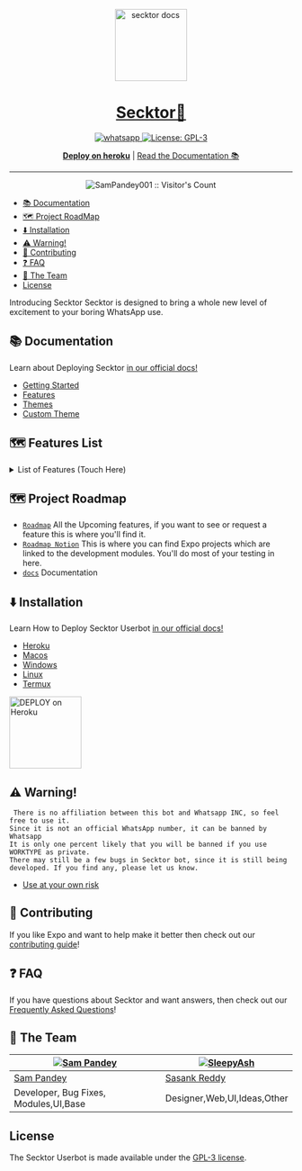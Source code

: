 <p align="center">
  <a href="https://citel.vercel.app/">
    <img alt="secktor docs" height="128" src="https://i.imgur.com/7qzTVOh.png">
    <h1 align="center">Secktor🖤</h1>
  </a>
</p>

<p align="center">

  <a aria-label="Join our chats" href="https://chat.whatsapp.com/Bl2F9UTVU4CBfZU6eVnrbCl" target="_blank">
    <img alt="whatsapp" src="https://img.shields.io/badge/Join Group-25D366?style=for-the-badge&logo=whatsapp&logoColor=white" />
  </a>
 
  <a aria-label="Secktor is free to use" href="https://github.com/expo/expo/blob/main/LICENSE" target="_blank">
    <img alt="License: GPL-3" src="https://badges.frapsoft.com/os/gpl/gpl.png?v=103)](https://opensource.org/licenses/GPL-3.0/" target="_blank" />
  </a>
</p>
<p align="center">
  <a aria-label="Deploy on heroku" href="https://www.heroku.com/deploy/?template=https://github.com/SamPandey001/Secktor-Md"><b>Deploy on heroku</b></a>
 |
  <a aria-label="secktor documentation" href="https://citel.vercel.app">Read the Documentation 📚</a>
</p>

---


<p align="center"><img src="https://profile-counter.glitch.me/{SamPandey001}/count.svg" alt="SamPandey001 :: Visitor's Count" /></p>

- [📚 Documentation](#-documentation)
- [🗺 Project RoadMap](#-project-layout)
- [⬇️ Installation ](#⬇️-installation)
- [⚠️ Warning!](#⚠️-warning)
- [👏 Contributing](#-contributing)
- [❓ FAQ](#-faq)
- [💙 The Team](#-the-team)
- [License](#license)

Introducing Secktor
Secktor is designed to bring a whole new level of excitement to your boring WhatsApp use.

## 📚 Documentation

<p>Learn about Deploying Secktor <a aria-label="secktor documentation" href="https://citel.vercel.app">in our official docs!</a></p>

- [Getting Started](https://citel.vercel.app/)
- [Features](https://citel.vercel.app/features/introduction/)
- [Themes](https://citel.vercel.app/themes/introduction/)
- [Custom Theme](https://citel.vercel.app/themes/custom-theme/)

## 🗺 Features List
<details>
  <summary>List of Features (Touch Here)</summary>
<p>
    🍁 Features 🍁 
 First Bot which provides multiple themes  in one bot (like multiple characters in    one bot)
 PM Permit (with Mongodb Support)
 First Whatsapp Bot with `Auto Nsfw detection with percentage`
 First whatsapp bot with `NLP AI`
 Text to Sticker(like Quotely Telegram Bot)
 Torrent Search
 Translator for any language
 Nsfw
 All handy commands like setprefix,theme  [name],shutdown,restart,mode public/private
 Voting in groups
 Seprate help menu for each theme(under  work)
 Lots of Textpro commands
 Some Stickers
 Pg for auth restoration.
 Group Features
 Scrap Stickers from all groups
 Ranking system like discord
 Anime News
Switch for events,nsfw,antilink
 Chat Features
 Random Anime
 Anime, Character Search
 Reaction Commands like Poke,punch,bonk
 Mongodb Support
 YouTube,Fb,Twitter,tiktok downloader
 iplookup,imdb,sticker,emojimix, ebinary,dbinary
 And list goes on + adding commands daily + we add requested features too
 Check usage of Commands by prefix+command help eg -ping help
 So Advanced Whatsapp Bot made by CitelVoid.
 
</details>
</p>

## 🗺 Project Roadmap

- [`Roadmap`](https://roadmap.secktor.live) All the Upcoming features, if you want to see or request a feature this is where you'll find it.
- [`Roadmap Notion`](https://secktor.notion.site) This is where you can find Expo projects which are linked to the development modules. You'll do most of your testing in here.
- [`docs`](https://citel.vercel.app) Documentation 

## ⬇️ Installation 

<p>Learn How to Deploy Secktor Userbot <a aria-label="secktor documentation" href="https://citel.vercel.app">in our official docs!</a></p>

- [Heroku](https://citel.vercel.app/tutorial/heroku/)
- [Macos](https://citel.vercel.app/tutorial/macos/)
- [Windows](https://citel.vercel.app/tutorial/windows/)
- [Linux](https://citel.vercel.app/tutorial/linux/)
- [Termux](https://citel.vercel.app/tutorial/termux/)

 <a href="https://www.heroku.com/deploy/?template=https://github.com/SamPandey001/Secktor-Md.git">
    <img alt="DEPLOY on Heroku" height="128" src="https://www.herokucdn.com/deploy/button.svg">
  </a>
  
## ⚠️ Warning! 
```
 There is no affiliation between this bot and Whatsapp INC, so feel free to use it.
Since it is not an official WhatsApp number, it can be banned by Whatsapp
It is only one percent likely that you will be banned if you use WORKTYPE as private.
There may still be a few bugs in Secktor bot, since it is still being developed. If you find any, please let us know.
```
- [Use at your own risk](https://citel.vercel.app/introduction/why-not-secktor/)
## 👏 Contributing

If you like Expo and want to help make it better then check out our [contributing guide](/CONTRIBUTING.md)! 

## ❓ FAQ 

If you have questions about Secktor and want answers, then check out our [Frequently Asked Questions](https://citel.vercel.app/introduction/faq/)!


## 💙 The Team

[![Sam Pandey](https://github.com/sampandey001.png?size=110)](https://github.com/sampandey001) | [![SleepyAsh](https://github.com/ValiantVirus.png?size=110)](https://github.com/ValiantVirus)
----|----
[Sam Pandey](https://wa.me/919628516236) | [Sasank Reddy](https://t.me/CTRLIntelligence)
Developer, Bug Fixes, Modules,UI,Base |  Designer,Web,UI,Ideas,Other

## License

The Secktor Userbot is made available under the [GPL-3 license](LICENSE). 
<p align="center"> 


   

  



